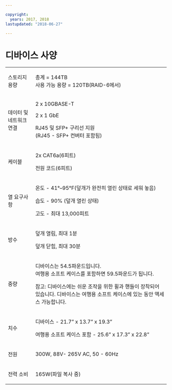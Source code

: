 ```yaml
---

copyright:
  years: 2017, 2018
lastupdated: "2018-06-27"

---
```



# 디바이스 사양

<table role="presentation">
        <colgroup>
          <col/>
          <col/>
        </colgroup>
          <tr>
            <td><p>스토리지 용량</p></td>
            <td>
              <p>총계 = 144TB<br/>사용 가능 용량 = 120TB(RAID-6에서)</p>
            </td>
          </tr>
          <tr>
            <td><p>데이터 및 네트워크 연결</p></td>
            <td>
              <p>2 x 10GBASE-T</p>
              <p>2 x 1 GbE</p>
              <p>RJ45 및 SFP+ 구리선 지원 <br/> (RJ45 - SFP+ 컨버터 포함됨)</p>
            </td>
          </tr>
          <tr>
            <td><p>케이블</p></td>
            <td>
              <p>2x CAT6a(6피트)</p>
              <p>전원 코드(6피트)</p>
            </td>
          </tr>
          <tr>
            <td><p>열 요구사항</p></td>
            <td>
              <p>온도 -  41°–95°F(덮개가 완전히 열린 상태로 세워 놓음)</p>
              <p>습도 - 90% (덮개 열린 상태)</p>
              <p>고도 - 최대 13,000피트</p>
            </td>
          </tr>
          <tr>
            <td><p>방수</p></td>
            <td>
              <p>덮개 열림, 최대 1분</p>
              <p>덮개 닫힘, 최대 30분</p>
            </td>
          </tr>
          <tr>
            <td><p>중량</p></td>
            <td>
              <p>디바이스는 54.5파운드입니다.<br/>여행용 소프트 케이스를 포함하면 59.5파운드가 됩니다.</p>
              <p>참고: 디바이스에는 쉬운 조작을 위한 휠과 핸들이 장착되어 있습니다. 디바이스는 여행용 소프트 케이스에 있는 동안 액세스 가능합니다.</p>
            </td>
          </tr>
          <tr>
            <td><p>치수</p></td>
            <td>
              <p>디바이스 - 21.7” x 13.7” x 19.3”</p>
              <p>여행용 소프트 케이스 포함 - 25.6” x 17.3” x 22.8”</p>
            </td>
          </tr>
          <tr>
            <td><p>전원</p></td>
            <td>
              <p>300W, 88V- 265V AC, 50 - 60Hz</p>
            </td>
          </tr>
          <tr>
            <td><p>전력 소비</p></td>
            <td>
              <p>165W(파일 복사 중)</p>
            </td>
          </tr>
</table>
